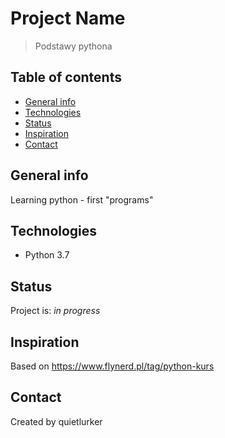 # Project Name
> Podstawy pythona

## Table of contents
* [General info](#general-info)
* [Technologies](#technologies)
* [Status](#status)
* [Inspiration](#inspiration)
* [Contact](#contact)

## General info
Learning python - first "programs"

## Technologies
* Python 3.7

## Status
Project is: _in progress_

## Inspiration
Based on https://www.flynerd.pl/tag/python-kurs

## Contact
Created by quietlurker
